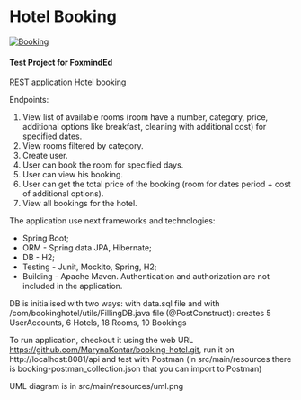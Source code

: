 # Hotel Booking

[![Booking](http://localhost:8081/api)](http://localhost:8081/api)

#### Test Project for FoxmindEd

REST application Hotel booking

Endpoints:
 1. View list of available rooms (room have a number, category, price, additional options like
 breakfast, cleaning with additional cost) for specified dates.
 2. View rooms filtered by category.
 3. Create user.
 4. User can book the room for specified days.
 5. User can view his booking.
 6. User can get the total price of the booking (room for dates period + cost of additional options).
 7. View all bookings for the hotel.
 
The application use next frameworks and technologies: 
 - Spring Boot; 
 - ORM - Spring data JPA, Hibernate; 
 - DB - H2; 
 - Testing - Junit, Mockito, Spring, H2; 
 - Building - Apache Maven.
 Authentication and authorization are not included in the application.
 
 DB is initialised with two ways: with data.sql file and with /com/bookinghotel/utils/FillingDB.java file (@PostConstruct):
 creates 5 UserAccounts, 6 Hotels, 18 Rooms, 10 Bookings
 
 To run application, checkout it using the web URL https://github.com/MarynaKontar/booking-hotel.git, 
 run it on http://localhost:8081/api and test with Postman (in src/main/resources there is booking-postman_collection.json that you can import to Postman)

UML diagram is in src/main/resources/uml.png